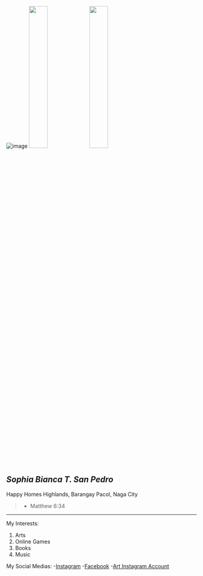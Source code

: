 ![image](https://github.com/user-attachments/assets/7a162013-78e2-4463-a8fe-9f5ca2e8f739)
<img src="(https://github.com/user-attachments/assets/701a0814-5aeb-45f1-8a1a-4e422b3dd7f6)" width="31%" >
<img src="(https://github.com/user-attachments/assets/160941e6-ce1e-4660-98bf-822803aa6bb9)" width="31%" >
## ***Sophia Bianca T. San Pedro***
Happy Homes Highlands, Barangay Pacol, Naga City
>- Matthew 6:34
---
My Interests:
1. Arts
2. Online Games
3. Books
4. Music

My Social Medias:
-[Instagram](https://www.instagram.com/selfsophrait/?hl=en)
-[Facebook](https://www.facebook.com/sophia.sanpedro.52687/?locale=en_GB)
-[Art Instagram Account](https://www.instagram.com/sophportrait_/?hl=en)
